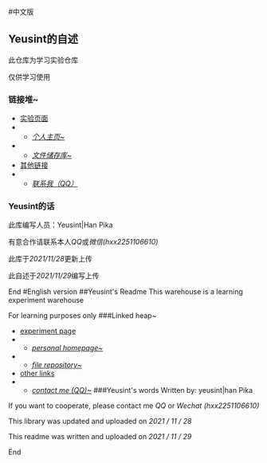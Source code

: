 #中文版

## Yeusint的自述

此仓库为学习实验仓库

仅供学习使用

### 链接堆~
- [实验页面](http://110.40.149.75)
- - [*个人主页~* ](http://110.40.149.75/cs)
- - [*文件储存库~*](http://110.40.149.75:81)
- [其他链接](https://www.baidu.com)
- - [*联系我（QQ）*](http://wpa.qq.com/msgrd?v=3&uin=673457979&site=qq&menu=yes)

### Yeusint的话
此库编写人员：Yeusint|Han Pika

有意合作请联系本人*QQ*或*微信(hxx2251106610)*

此库于*2021/11/28*更新上传

此自述于*2021/11/29*编写上传

End
#English version
##Yeusint's Readme
This warehouse is a learning experiment warehouse

For learning purposes only
###Linked heap~
- [experiment page](http://110.40.149.75)
- - [*personal homepage~*](http://110.40.149.75/cs)
- - [*file repository~*](http://110.40.149.75:81)
- [other links](https://www.baidu.com)
- - [*contact me (QQ)~*](http://wpa.qq.com/msgrd?v=3&uin=673457979&site=qq&menu=yes )
###Yeusint's words
Written by: yeusint|han Pika

If you want to cooperate, please contact me *QQ* or *Wechat (hxx2251106610)*

This library was updated and uploaded on *2021 / 11 / 28*

This readme was written and uploaded on *2021 / 11 / 29*

End
